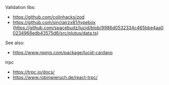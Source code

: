 Validation libs:
- https://github.com/colinhacks/zod
- https://github.com/sinclairzx81/typebox (https://github.com/spacebudz/lucid/blob/9986d0532334c465bbe4aa00234968edb43575d6/src/plutus/data.ts)

See also:
- https://www.npmjs.com/package/lucid-cardano

trpc
- https://trpc.io/docs/
- https://www.robinwieruch.de/react-trpc/
